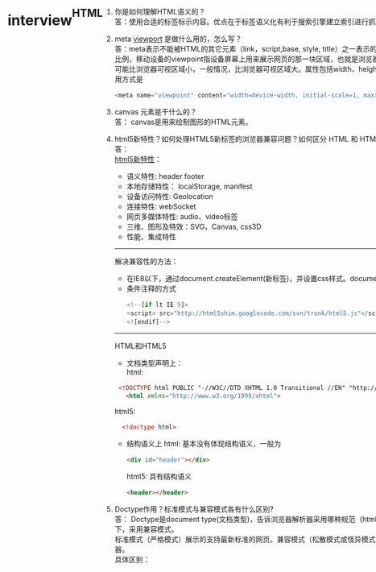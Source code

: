 # interview

 ## HTML
  1. 你是如何理解HTML语义的？  
    答：使用合适的标签标示内容。优点在于标签语义化有利于搜索引擎建立索引进行抓取，有助于构建良好的HTML结构，便于团队开发和维护。
  2. meta [viewport](http://blog.doyoe.com/2015/10/13/mobile/%E7%A7%BB%E5%8A%A8%E5%89%8D%E7%AB%AF%E7%AC%AC%E4%B8%80%E5%BC%B9%EF%BC%9Aviewport%E8%AF%A6%E8%A7%A3/) 是做什么用的，怎么写？  
    答：meta表示不能被HTML的其它元素（link，script,base, style, title）之一表示的任何元素信息。viewpoint让web开发者控制视口的尺寸及比例，移动设备的viewpoint指设备屏幕上用来展示网页的那一块区域，也就是浏览器上用来展示网页的那部分，可能比浏览器的可视区大，也可能比浏览器可视区域小，一般情况，比浏览器可视区域大。属性包括width、height、initial-scale、maximum-scale、minimum-scale,使用方式是  

      ````javascript
      <meta name="viewpoint" content="width=device-width, initial-scale=1, maximum-scale=1">
      ````
  3. canvas 元素是干什么的？  
    答： canvas是用来绘制图形的HTML元素。
  4. html5新特性？如何处理HTML5新标签的浏览器兼容问题？如何区分 HTML 和 HTML5？  
    答：  
    [html5新特性](http://www.ganecheng.tech/blog/52819118.html)：
      - 语义特性: header footer
      - 本地存储特性： localStorage, manifest
      - 设备访问特性: Geolocation
      - 连接特性: webSocket
      - 网页多媒体特性: audio、video标签
      - 三维、图形及特效：SVG，Canvas, css3D
      - 性能、集成特性  
      ****
      解决兼容性的方法：  
      - 在IE8以下，通过document.createElement(新标签)，并设置css样式。document.createElement('header'), header {display: block};
      - 条件注释的方式
        ```javascript
        <!--[if lt IE 9]>  
        <script> src="http://html5shim.googlecode.com/svn/trunk/html5.js"</script>  
        <![endif]-->
        ```
      ***
      HTML和HTML5
      - 文档类型声明上：    
        html:

       ```html
        <!DOCTYPE html PUBLIC "-//W3C//DTD XHTML 1.0 Transitional //EN" "http://www.w3.org/TR/xhtml1/DTD/xhtml1-transitional.dtd">
          <html xmlns="http://www.w3.org/1999/xhtml">
       ```

        html5: 
        ```html
          <!doctype html>  
        ```
      
      - 结构语义上 
        html: 基本没有体现结构语义，一般为

        ```html
        <div id="header"></div>
        ```
        html5: 具有结构语义

        ```html
        <header></header>
        ```

  5. Doctype作用？标准模式与兼容模式各有什么区别?  
    答： Doctype是document type(文档类型)，告诉浏览器解析器采用哪种规范（html、xhtml）来解析页面，Doctype不存在或格式错误的情况下，采用兼容模式。  
    标准模式（严格模式）展示的支持最新标准的网页。兼容模式（松散模式或怪异模式）展示的是兼顾传统浏览器的网页，向后兼容老式浏览器。  
    具体区别：
  
  类别|     标准模式     |     兼容模式    
  ------------- | ---------------- | -------------- 
  盒模型 | width=元素内容宽度(content-box) | width=width + padding + border(box-sizing: border-box)
  百分比/行内高度 | 给span设置宽高不生效；块级元素的父元素没有高度，子元素的百分比高度无效 | 有效
  margin: auto | 水平居中有效 | 无效，可用text-align解决  

  6. [用户访问页面到最终渲染的整个过程？](https://juejin.im/entry/59e1d31f51882578c3411c77)  
    用户输入url,浏览器向服务器发送请求，获取html,然后进入HTML渲染机制。首先，根据HTML生成DOM树；其次，根据css和js重排页面 
    https://segmentfault.com/a/1190000009317496 
  7. 你对页面进行性能优化的思路和思想是什么？  
  答： 减少http请求; 减少DOM操作，避免不必要的重绘和重排;压缩文件体积；采用CDN；  

## CSS
  1. 说说盒模型？ box-sizing常用的属性有哪些？分别有什么作用？   
    答：css盒模型是css规范的一个模块，每个元素由一个方形的盒子表示。
    该盒子包含有内容区域（content）、内边框区域(padding)、边框区域(border)、外边框区域(margin)  
      内容区域：元素真实内容，包含背景、颜色或图片，大小为content-box  
      内边距区域padding: 如果内容区域设置了背景、颜色或图片，这些样式为延伸到padding上 

      ```html
      <div class="parent">
        <div class="child"></div>
      </div>
      .parent {
        width: 200px;
        height: 100px;
        background: #faa;
      }
      .child {
        width: 100%;
        height: 100%;
        border: 10px solid yellowgreen;
        padding: 10px;
        margin: 10px;
      }
      ```

      box-sizing的常用属性：  
      - content-box是默认属性(w3c标准盒模型)，width和height只是内容的宽和高，并不包括padding、border、margin。上面展示的child实际渲染的宽高为260 * 160

      <img src="https://raw.githubusercontent.com/xiaosunJessica/interview/master/images/content-box.png" alt="GitHub" title="content-box" width="200" height="200" />

      - border-box(IE盒模型), width和height包含了padding和border,但不不含margin。上面展示的child实际渲染的宽高为220 * 120,多了margin的宽高  
      <img src="https://raw.githubusercontent.com/xiaosunJessica/interview/master/images/border-box.png" alt="GitHub" title="border-box" width="200" height="200" />
      
  2. 如何居中  
     **水平居中**
     - 容器上定义一个width,然后设置margin: auto  
     - 父容器的text-align: center,子容器的display:inline-block
     - 绝对定位，left: 50%; （margin-left: -宽度/2 或者css3 transform: translate(-宽度/2, 0),其中宽度不确定情况可以使用translate(-50%, 0)）
     - flex方式， justify-content: center

     **垂直居中**
     - 单行文本line-height  
     - 行内块级元素 display:inline-block; vertical-align: middle;
     - 元素高度不定，vertical-align只在父层为td或th时生效，并且父元素display: table，其它不起作用, 子元素display: table-cell; vertical-align:middle;  
      - 绝对定位，top: 50%; （margin-top: -高度/2 或者css3 transform: translate(0, -高度/2),其中高度不确定情况可以使用translate(0，-50%)）
     - flex方式，align-items: center;

  3. 选择器优先级如何确定  
    答： 内联样式 > id选择器（0100） > 类选择器（属性选择器，伪类）（0010） > 类型选择器（伪元素）（0001）> 通配符（0000）  
    ！important会覆盖以上所有。
  4. BFC 是什么？  
    答：[BFC](https://www.jianshu.com/p/66632298e355)即为Block-formatting-context(块级格式化上下文)，它是页面的一块渲染区域，这个区域与外部无关。它有自己的渲染规则，决定了子元素的位置以及和其它元素的关系和作用。  

     **规则**

      - 内部的box垂直方向一个一个放置 
      - 垂直方向距离由margin决定，相邻两个box的margin会发生重叠。
      - BFC是页面上的独立区域，不受外面元素的影响。 
      - 每个元素的margin box左边，与包含块的border box左边相接触
      - BFC区域不会与float box重叠
      - 计算BFC的高度时，浮动元素参与计算  

      **哪些会生成BFC**

      - 根元素
      - float不为none 
      - position为absolute或fixed   
      - display: inline-block, table-cell, table-caption, flex, inline-flex
      - overflow为hidden, scroll, auto(不为hidden)                             
  5. 为什么清除浮动？如何清除浮动？  
    答：  
    **原因** 

      一个块级元素的高度如果没有设置height,那么其高度由子元素撑开，如果子元素设置float,它脱离了文档流，父元素的高度会忽略。
      为了使父元素高度撑起来，需要清除浮动。

      **方法**  

      清除浮动包括操作父元素和操作子元素  

      - 对父元素进行操作 

      ```html
      <div id="parent" class="clearfix">
        <div>float1</div>
        <div>float2</div>
      </div>
      #parent {
        overflow: hidden/auto; // 这种方式是触发父元素的BFC
        zoom: 1; // 主要针对IE低版本设置的
      }
      #parent {
        display: inline-block;
      }
      ```

      - 对子元素进行操作 

      ```html
      <div id="parent" class="clearfix">
        <div>float1</div>
        <div>float2</div>
        <div class="clear"></div>
      </div>
      .clear {
        clear: both;
      }
      <!--下面这种方式也可以成为操作父元素 -->
      .clearfix:after {
        content: '';
        display: table/block;
        clear: both;
      }
      ```

  6. 页面导入样式时，使用link和@import有什么区别？  
    答：

      - 加载内容： link是xhtml标签，除了能加载css外，还能加载rss(简单信息聚合——xml文件)；@import只能加载css文件
      - 加载顺序: link在页面载入的同时加载；@import的css是在页面加载完毕后被加载。
      - 兼容性问题： link无兼容性问题; @import是css2.1里提出的，低版本不兼容
      - dom控制问题: link样式，在js中操作dom可修改样式；@import不支持修改

  7. CSS3哪些新特性? 新增伪类有那些？  
    答：css3新特性：圆角（border-radius）、阴影（box-shadow\text-shadow）、渐变（gradients）、过度与动画（transition and animations）,新的布局方式：多列布局（column）、flex、grid。  
    新增伪类： 
     
      新增伪类 | 作用
      -------- | -------
      p:first-of-type | 选择该父节点下的首个p元素
      p:last-of-type | 选择该父节点下的最后p元素
      p:only-of-type | 选择该父节点下，含有一个p元素的p节点，p可以有兄弟节点
      p:only-child | 选择该父节点下，含有唯一一个元素且为p,不含有兄弟节点
      p:nth-child | 选择该父节点下的第n个p节点
      p:nth-last-child | 选择该父节点下的倒数第n个p节点
      p:last-child | 选择该父节点下的最后一个p节点
      p: empty | 选择没有子节点的p
      :not(p) | 选择非p的每个元素

  8. 说下行内元素和块级元素的区别？行内块元素的兼容性使用？  
    答： 
      - 布局上： 行内元素在一行展示，水平排列；块级元素占据一行，垂直排列
      - 结构上： 行内元素不可以插入块级元素，块级元素可以插入行内元素
      - 属性上： 行内元素设置width、height无效，margin和padding上下无效。比较常用的行内元素： a、b、em、i、img、input、label、span、strong、sub、sup、textarea 

      行内块元素的兼容性使用：  

        ```html
          div {
            *display: inline;
            *zoom: 1; // 触发haslayout
            // display: inline-block; 添加后兼容所有浏览器
          } 
        ```
  9. zoom的作用

      - 检查页面是否闭合
      - 样式排除法
      - 检查是否清除浮动
      - IE是否触发haslayout  
  10. [父容器width和height分别为200 * 100， 子元素设置margin:50%时](http://blog.doyoe.com/2013/11/30/css/margin%E7%B3%BB%E5%88%97%E4%B9%8B%E7%99%BE%E5%88%86%E6%AF%94/)  
  （考点包括margin百分比都是针对宽度，内联的上下都不起作用）  
  a. 子元素的margin的百分比针对于父元素的Width  
  b. 子元素margin:50%时，左右margin为100px,加自身的width超出了父元素宽度的范围，此时后面的元素会换行。因此，图中的'2222'虽然是inline-block方式，也在下一行。除非前一个margin的左右百分比之和小于50%,才会展示在一排  
  c. 图中可以看出，子元素margin-top也是50%,所以父元素没有全包子元素，如果希望父元素全包子元素，可以通过在父元素添加overflow: scroll破坏BFC  
  <img src="https://raw.githubusercontent.com/xiaosunJessica/interview/master/images/margin-percent.png" alt="GitHub" title="border-box" width="300" height="300" />
  11. [使用css重新定义checkbox](https://github.com/xiaosunJessica/interview/blob/master/html/css-checkbox.html)  
    a. 结合input[type='checkbox']和label  
    b. input[type='checkbox']隐藏掉, label添加伪元素放在input位置处  
    c. input状态为checked时，将label的伪元素content进行修改

  12. AB里面的容器不等高，如何做到使两个背景等高？  
    a. 通过flex方式，让父元素display: flex;  
      <img src="https://raw.githubusercontent.com/xiaosunJessica/interview/master/images/AB2.png" alt="GitHub" title="border-box" width="300" height="300" />  
    b. 通过position方式，例如：左侧高度固定，父元素position: relatvie; 右侧position: absolute; top: 0; bottom;  
      <img src="https://raw.githubusercontent.com/xiaosunJessica/interview/master/images/AB1.png" alt="GitHub" title="border-box" width="300" height="300" />  
    c. 父元素display: table; 两个子元素display: table-cell.  
      <img src="https://raw.githubusercontent.com/xiaosunJessica/interview/master/images/AB3.png" alt="GitHub" title="border-box" width="300" height="300" />  
    d. 父元素使用display: grid; grid-template-colums: 1fr 200px;分为两列，子元素通脱grid-colum: 1/2占左边，另个占右边。  
     <img src="https://raw.githubusercontent.com/xiaosunJessica/interview/master/images/AB4.png" alt="GitHub" title="border-box" width="300" height="300" /> 

  13. position的理解  

      取值 | 描述  
      -------| ---------  
      static | 正常布局，top、bottom、left、right、z-index不起作用 
      relatvie | 会留空白，放在正常位置上  
      absolute | 脱离文档，不留空白，相对于非static的祖先元素定位 
      fixed | 脱离文档，不留空白，相对于屏幕视口的位置定位   
  
  14. 右边宽度固定，左侧自适应  
    - flex 
    ````html
    <style>
      body{
          display: flex;
      }
      .left{
          background-color: rebeccapurple;
          height: 200px;
          flex: 1;
      }
      .right{
          background-color: red;
          height: 200px;
          width: 100px;
      }
      </style>
      <body>
          <div class="left"></div>
          <div class="right"></div>
      </body>
    ````  
    - float 

    ````html
      div {
          height: 200px;
      }
      .left {
          float: right;
          width: 200px;
          background-color: rebeccapurple;
      }
      .right {
          margin-right: 200px;
          background-color: red;
      }
    ````  

     - position 
    
    ````html
      body {
          position: relatvie;
      }
      .left {
          position: absolute;
          right: 0;
          width: 200px;
          background-color: rebeccapurple;
      }
      .right {
          margin-right: 200px;
          background-color: red;
      }
    ````  
    - grid  
    ````html
      body {
        display: grid;
        grid-template-columns: 1fr 200px;  // /第一列1fr自适应，第二列200固定
      }
      .left {
        grid-column: 1/2;
        background: red;
      }
    ````
  15. [px、em、rem](http://www.runoob.com/w3cnote/px-em-rem-different.html)  
  答：    
    px是相对于显示器屏幕分辨率而言的。  
    em是相对于当前对象的文本的字体尺寸，如果当前对行内文本的字体尺寸未被设置，则依次向上查找直到相对于浏览器的默认字体  
    rem是相对于html根元素（比较推荐）  
    最后浏览器默认字体是16px,要设置一对一的对应关系，需要设置font-size：62.5%
 16. 重排和重绘， 什么情况下会触发？
## JS
  1. JS 有哪些数据类型？  
    答： js基本数据类型：String、Number、Boolean、Null、undefined。混合数据类型Object(Array)
  2. [Promise 怎么使用?](https://github.com/xieranmaya/blog/issues/3)  
      [promise原理与实现](https://juejin.im/post/5a59f8b5f265da3e3a6dbec3#heading-10)
      promise函数时同步的，promise.then函数时异步的setTimeout

      ````javascript
      //声明一个对象
      var promise = new Promise(function(resolve, reject) {
        console.info()
      })

      promise.then();
      ````

  3. AJAX 手写一下(基本步骤)?  

      ````javascript
      // 实例化对象
      var xhr = new XMLHTTPRequest();

      //指定相应函数
      xhr.onreadystatechange = function() {
        if (xhr.readyState ==4) {
          if (xhr.status >= 200 && xhr.status < 300 || xhr.status == 304) {
              // success
          } else {
              // error
          }
        }
      }

      //指定请求
      xhr.open(method, url, async);

      // 发送请求
      xhr.send()
      ````

      [ajax清除缓存的方法](https://segmentfault.com/q/1010000002960260)：url + Math.random()

      使用Promise实现ajax???  
      答：

      ````javascript
      var request = (opts) => {
        return new Promise(function(resolve, reject) {
          var xhr = new XMLHTTPRequest();
          xhr.onreadystatechange = function() {
            if (xhr.readyState ==4) {
              if (xhr.status >= 200 && xhr.status < 300 || xhr.status == 304) {
                  resolve()
              } else {
                  reject()
              }
            }
          }
          xhr.open(opts.method, opts.url, opts.ansyc);
          xhr.send() // 如果是post方式，xhr.send(data)
        })
      }
      ````

      ajax优点： 无刷新更新数据  
      缺点： 破坏浏览器的back和history功能  

  4. 闭包是什么?函数表达式与函数声明的区别？什么情况下使用闭包?  
    答： 闭包是在函数外依然能访问函数里的内容。  
    函数声明包括函数名和函数体function func() {},函数表达式是将函数定义为表达式语句的一部分 var func = function() {}  
      闭包使用场景： 高阶函数，科里化函数（curry）
  5. 什么是立即执行函数？使用立即执行函数的目的是什么？  
    答：立即执行函数就是声明一个匿名函数，并马上调用它。使用立即执行函数的目的是创建一个独立的作用域
  6. async/await 语法了解吗？  
    答：async返回的是promise对象，一旦遇到await就会先返回，等到异步操作完成再接着执行函数体内后面的语句。async函数内部的异步操作执行完，才会执行then方法指定的回调函数。await命令后面是一个promise对象，如果不是，会被立即转换成resolve的promise对象。await后面的promise变成reject后，async函数会中断，没有执行的函数也不会继续执行，为解决该问题可以采用try...catch方式
  7. 如何实现浅拷贝和深拷贝？  
    答：浅拷贝是拷贝原对象的引用；浅拷贝只是将对象的各个属性一次进行拷贝，不会进行递归拷贝

      ````javascript
        function shallowCopy(source) {
          var targetObj = source.constructor === Array ? [] : {}
          for(var key in source) {
            targetObj[key] = source[key]
          }
          return targetObj
        }
      ````
      深拷贝是拷贝出一个新的实例，新实例和之前的实例互不影响。深拷贝不仅将各个对象的属性拷贝出来，而且会递归拷贝各个属性所包含的对象。  

      ````javascript
        function deepCopy(source) {
          var targetObj = source.constructor === Array ? [] : {}
          for (var key in source) {
            if (source[key] && typeof source[key] === 'object') {
              <!--targetObj[key] = source[key].constructor === Array ? [] : {}-->
              targetObj[key] = deepCopy(source[key])
            } else {
              targetObj[key] = source[key]
            }
          }
          return targetObj
        }

        <!-- 利用JSON序列化实现的深拷贝 -->
        function deepCopy(source) {
          return JSON.parse(JSON.stringify(source))
        }

        <!-- es6 -->
        object.assign(target, ...sources)
      ````
  8. [如何实现数组去重？](https://github.com/mqyqingfeng/Blog/issues/27)  
    答：
     - 第一种原始方法：对原数组进行遍历，并在新数组中遍历是否含有，含有就不添加不含有就添加  

      ````javascript
          function unique(arr) {
            var res = [];
            for (var i = 0; i < arr.length; i++) {
              for (var j = 0; j < res.length; j++) {
                if (arr[i] === res[j]) {
                  break;
                }
              }
              if (j === res.length) {
                <!-- 说明res还没有arr[i] -->
                res.push(arr[i])
              }
            }
            return res
          }
      ````

     - indexOf方法

      ````javascript
        function unique(arr) {
          var res = [];
          for (var i = 0; i < arr.length; i++) {
            if (res.indexOf(arr[i]) === -1) {
              res.push(arr[i]);
              continue;
            }
          }
          return res
        }
      ````
      - 排序后去重
      ````javascript
        function unique(arr) {
          var sortArr = arr.sort();
          var res = [];
          var monitor = null
          for (var i = 0; i < sortArr.length -1; i++) {
            if (!monitor || monitor !== sortArr[i]) {
              res.push(sortArr[i]);
            }
            monitor = sortArr[i]
          }
          return res
        }
      ````
      - filter方法(推荐)

      ````javascript
        function unique(arr) {
          return arr.filter((item, index, array) => array.indexOf(item) === index)
        }
      ````
      - es6方法

      ````javascript
        es6数据结构Set类似于数组，但成员唯一，没有重复值。
        function unique(arr) {
          var res = new Set(arr);
          return [...res]
        }

        Array.from方法可以将 Set 结构转为数组。
        
        function unique(arr) {
          var res = new Set(arr);
          return Array.from(new Set(array));
        }
      ````

      为数组设计一个distinct方法  
      如：[1,2,3,1,'2'].distinct() = [1,2,3,'2'],请提供几种思路，至少写一个  

      ````javascript
      Array.prototype.distinct = function() { //这里不适合用箭头函数，不然this指向window
        let arr = this;
        return arr.filter((item, index, arr) => arr.indexOf(item) === index)
      }
      ````

  9. 如何用正则实现 string.trim() ？  
    答：String.prototype.trim = () => this.replace(/^[\s\uFEFF\xA0]+|[\s\uFEFF\xA0]+$/, '');

  10. prototype和__proto__的关系是什么？    
    答：prototype只有构造函数才有该属性，后天赋于的。  
    proto/[[prototype]]是任何对象都有的，是私有的，天生自带的; 
    __proto__是js的非标准但浏览器支持的属性。链关系的查找通过__proto__方式，如：obj.__proto__.__proto__    
    每个对象都有[__proto__](http://es6.ruanyifeng.com/#docs/class-extends)属性，指向对应的构造函数的prototype属性。

      <img src="https://raw.githubusercontent.com/xiaosunJessica/interview/master/images/prototype.png" alt="GitHub" title="prototype" width="400" height="100" />
  11. JS 如何实现继承？  
    答：  
      - 类继承  

        ````javascript
          var obj = { a: 1}
          var myObj = Object.create(obj)
          myObj.a    // 1
        ````  
      - 构造器继承 

        ````javascript
        var Foo = function() {
          this.str = 'foo';
        }
        Foo.prototype = {
          get: function() {
            return this.str
          },
          set: function(val) {
            this.str= val
          }
        }
        var bar = new Foo();
        bar.str // foo
        ```` 

      - [原型继承](https://www.liaoxuefeng.com/wiki/001434446689867b27157e896e74d51a89c25cc8b43bdb3000/0014344997013405abfb7f0e1904a04ba6898a384b1e925000)  

        ````javascript
          function Foo(name) {
            this.name = name
          }
          Foo.prototype.myName = function() {
            return this.name
          }
          function Bar(name, label) {
            Foo.call(this,name) 
            this.label = label
          }
          Bar.prototype = Object.create(Foo.prototype);
          Bar.prototype.constructor = Bar;
          Bar.prototype.myLabel = function() {
            return this.label
          }
          var test = new Bar('helloName', 'helloLabel');
          test.myLabel();  // hellloLabel
          test.myName();  // hellloName
        ````

      - Mixin  

        ````javascript
          function Mixin(sourceObj, targetObj) {
            for (var key in sourceObj) {
              if (!targetObj[key]) {
                targetObj[key] = sourceObj[key]
              }
            }
            return targetObj
          }
        ````

      - 寄生继承  

        ````javascript
          function Vehicle() {
            this.engines = 1
          }
          Vehicle.prototype = {
            ignition: function() {
              console.info('turning on my engine')
            },
            drive: function() {
              this.ignition();
              console.info('steering and moving forward')
            }
          }
          /*寄生类*/
          function Car() {
            var car = new Vehicle();
            car.wheels = 4;
            var vehDrive = car.drive;
            car.drive = function () {
              vehDrive.call(this);
              console.info('car drive')
            }
            return car
          }

          var myCar = new Car();
        ````
      - es6的class方式  

        ````javascript
          class A {
            constructor(str) {
              this.str = str;
            }
          }

          class B extends A {
            constructor(str) {
              super(str)
            }
          }
        ````
      - call和apply修改this指向的继承

  12. 至少 3 种强制类型转换和 2 种隐式类型转换?    
    答： 强类型转换：String、Number、Boolean  
        隐式类型转换：  
        (1) 字符串 + 数字， 数字转换为字符串。'a' + 1 -> 'a1'  
        (2) 数字减字符串，字符串转数字。如果字符串不是纯数字就会转成NaN。 1 - 'a' -> NaN; 1 - '-2' -> -1  
        (3) 乘、除、大于、小于算法同(2)  
        (4) == 
         - undefined等于null; undefined == null;  
         - 字符串和数字比较时，字符串转数字。  
         - 数字为布尔比较时，布尔转数字。  
         - 字符串和布尔比较时，两者转数字
  13. new操作符做了什么？  
    答：   
    a. 创建一个新的对象  
    b. 这个新对象会执行[[prototype]]/__proto__链接  
    c. 这个新对象会绑定到函数，调用this  
    d. 如果函数没有返回其它对象，那么new表达式中的函数调用会自动绑定这个新对象  
  14. null和undefined的区别？如何判断为NaN数据？  
    答：null是一个表示“无”的对象，转为数值时为0, typeof null输出“object”  
        (1) 作为函数的参数，表示该函数的参数是对象  
        (2) 作为对象原型链的终点  
        - - -

      undefined是一个表示“无”的原始值，转化数值为NaN, typeof undefined输出"undefined"  
          (1) 变量声明了，但没有赋值，等于undefined  
          (2) 调用函数时，应该提供的参数没有提供，该参数等于undeined;  
          (3) 对象没有赋值的属性，该属性的值为undefined  
          (4) 函数没有返回值时，默认返回undefined  

      当算术运算返回一个未定义或无法表示的值时，NaN就产生了。NaN的值表示不是一个数字(Not a number),typeof NaN 输出“number”,判断NaN方法
        (1)Number.isNaN()或者isNaN  
        (2)如果isNaN函数的参数不是Number类型，isNaN会先尝试将参数转换为数值再判断  

        ````javascript
          var isNaN = function(value) {
            var n = parseInt(value);
            return n !== n
          }
        ````
        (3)和全局isNaN相比，Number.isNaN不会进行强制转换
        ````javascript
        Number.isNaN = Number.isNaN || function(value) {
          return typeof value === "number" && isNaN(value)
        }
        ````
      
  15. call() 和 apply() 的区别和作用， bind？  
    答：call和apply用来调用函数，call参数一个一个传入，apply参数是以数组方式。都属于立即执行。call和apply作用是改变this指向。  
      bind绑定后会生成新的函数，调用时才执行，并不会立即执行
  16. JavaScript 的 typeof 返回哪些数据类型?  
    答：typeof返回数据类型string、number、boolean、undefined、object、Symbol、Function
  17. [DOM 事件模型是什么？](http://javascript.ruanyifeng.com/dom/event.html)  
    答：a: EventTarget接口的三个实例方法： 

        - addEventListener: 绑定事件的监听函数，可以添加多个监听函数，能指定是在捕获还是冒泡阶段触发监听函数
        - removeEventListener: 移除事件的监听函数  
        - dispatchEvent: 触发事件 

        b: HTML的on-属性（只在冒泡阶段触发，违反了HTML与javascript代码分离的原则，写在一起不利于代码分工）   
        c: 元素节点的事件属性，如div.onclick;也只在冒泡阶段触发，同一事件只能定义一个监听函数，定义多个时，后一个会覆盖前一个； div.onclick > on-属性
        d: 事件的传播:

        - 第一阶段: 从window对象传导到目标节点（上层传到底层）, 称为"捕获阶段"
        - 第二阶段: 在目标节点上触发，称为"目标阶段"
        - 第三阶段：从目标节点传导回window对象（底层传回到上层）,称为"冒泡阶段"

  18. [事件委托是什么？有什么好处？](https://zhuanlan.zhihu.com/p/26536815)  
    答：事件委托就是把一个元素相应事件的函数委托到另一个元素；一般来讲，把一个或一组元素的事件绑定到它的父层或更外层上面，真正绑定事件是在外层，当事件触发该元素上，通过冒泡触发它的外层元素，从而执行函数。  
    好处： 减少内存消耗，减少重复工作  
  19. 箭头函数考点

      ````javascript
      a => a // 返回a的值
      a => {a} // 返回undefined
      a => ({a}) // 返回对象，{a: a的值}
      a => ({[a]: a}) // 返回对象， {a的值： a的值}
      ````

      <img src="https://raw.githubusercontent.com/xiaosunJessica/interview/master/images/array-return.png" alt="GitHub" title="border-box" width="200" height="200" />  
  20. 'b' + 'a' + +'a' +'a'   // "baNaNa"   
      a. 考察+ '字符串'能隐式将字符串转数字类型  
      b. 将字符串转数字过程中，如果是数字类型会直接转换成数字，否则为NaN
  21. [0] == '0'  // true  
      [] == 0  // true  
      [] == []  // false  引用对象不一致  
      [] != []  // true 
      [] == {}  // false  引用对象不一致
  22.  

  ````html
  <div id="d">
    <div id="a"></div>
    <div id="b"></div>
    <div id="c"></div>
  </div>
  ````

  ````javascript
  var a = [
    document.getElementById('a'),
    document.getElementById('b'),
    document.getElementById('c'),
  ];
  var b = document.getElementById('d').getElementByTagName('div')
  ````
  请问a, b有什么异同？  
  答： a是数组; b是HTMLCollection,是一种伪数组   

  附加： document.querySelectorAll("p")是NodeList对象，而不是HTMLCollection对象

  <img src="./images/htmlCollection.png" alt="GitHub" title="content-box" width="200" height="200" />
  <img src="./images/htmlCollectionItem.png" alt="GitHub" title="content-box" width="200" height="200" />

  23. 实现空格分隔字符串
  如： 'Hello'.specify() = 'H e l l o'  
  
      ````javascript
        String.prototype.specify = function() {
          let string = this;
          return string.split('').join(' ')
        }
      ````

  24. 
  ````javascript
  function A() {

  }

  function B(a) {
    this.a = a
  }

  A.prototype.a = 1;
  B.prototype.a = 1;
  console.info(new A().a) // 输出1
  console.info(new B().a) // 输出 undefined
  ````
  考察的点： new对象时，构造函数初始化是否传值；原型链查找值，先从自身找起。  
  因为首先查找自身属性是否含有a,有就取值自己的（B含有，且为undefined）,否则，通过原型链查找原型链上的。  
25. [数组](https://developer.mozilla.org/zh-CN/docs/Web/JavaScript/Reference/Global_Objects/Array)和[字符串](https://developer.mozilla.org/zh-CN/docs/Web/JavaScript/Reference/Global_Objects/String)操作方法？    

26. 伪数组定义以及如何转数组？  
答：
  **定义** 

  - 伪数组是一个对象  
  - 伪数组必须含有length属性  
  - 如果length不为0，这数据结构必须按照下标存储  

  **判断是否为真数组**

  - arr instanceof Array 
  - Object.prototype.toString.call(arr) === '[object Array]'  

  **转真数组** 
  - Array.prototype.slice.call(arr)  
  - Array.from(arr)
  - [...arr]
  - Array.prototype.concat.apply([], arr)
27. [原型的理解](https://github.com/xiaosunJessica/interview/blob/master/prototype.md) 
28. [数组降维](http://es6.ruanyifeng.com/#docs/generator)  
  ````javascript
  var arr = [1, [[2, 3], 4], [5, 6]];

  // es 2019
  arr.flat(Infinity)

  // 迭代器方式
  var flat = function* (a) {
    var length = a.length;
    for (var i = 0; i < length; i++) {
      var item = a[i];
      if (typeof item !== 'number') {
        yield* flat(item);
      } else {
        yield item;
      }
    }
  };

  for (var f of flat(arr)) {
    console.log(f);
  }

  // 递归方式
  var commonArr = []
  var dimensionReduction = function (arr) {
    if (!arr.length) return
    arr.map(a => {
      if (Array.isArray(a)) {
        commonArr.concat(dimensionReduction(a))
      } else {
        commonArr.push(a)
      }
    })
    return commonArr
  }

  // reduce
	const flatten = arr => {
    return arr.reduce((pre, cur) => {
      return pre.concat(Array.isArray(cur) ? flatten(cur) : cur);
    }, [])
  }
  flatten(arr);

  // concat方式
  var commonArr = []
  var dimensionReduction = function(arr) {
    for (let i = 0; i < arr.length ; i++) {
      if (Array.isArray(a)) {
        commonArr.concat(dimensionReduction(a))
      } else {
        commonArr.push(a)
      }
    }
    return commonArr
  }

  // 正则的方式
  JSON.stringify(arr).replace(/\[|\]/g, '').split(',')
  JSON.parse(`[${JSON.stringify(arr).replace(/\[|\]/g, '')}]`)

	// other
	arr.toString().split(',')
	eval('['+arr+']')


  ````  
  29. 什么情况下使用递归？   
    -  调用规模有所缩减（通常减半） 
    - 相邻之间有紧密联系，前一次为后一次做准备 
    - 有终止结束的条件
  30. 同一页面不同窗口，当一个页面数据变更时，如果通知另一窗口页面修改？ 
      - [storage](https://developer.mozilla.org/zh-CN/docs/Web/API/Web_Storage_API/Using_the_Web_Storage_API)  
      - 走后端接口
  31. 
  ````javascript
  obj = {
      name: 'a',
      getName : function () {
          console.log(this.name);
      }
  }
  var fn = obj.getName
  obj.getName()
  var fn2 = obj.getName()
  fn()
  ````

## HTTP
  1. HTTP 状态码知道哪些？  

   状态码        | 相应类别           | 原因短语  
   ------------- |--------------| --------
   1XX      | 信息性状态码 | 服务器正在处理请求 
   2XX      | 成功状态码      |   请求已正常处理完毕 
   3XX | 重定向状态码      |    需要进行额外操作以完成请求 
   4XX | 客户端错误状态码      |    客户端原因导致服务器无法处理请求 
   5XX | 服务器错误状态码      |    服务器原因导致处理请求出错 
  2. 301 和 302 的区别是什么？  
    答：301适合永久重定向，302是临时重定向  
  3. [HTTP 缓存怎么做？](https://github.com/xiaosunJessica/interview/blob/master/cache.md)  
  4. [Cache-Control 和 Etag 的区别是什么？](https://github.com/rccoder/blog/issues/12)  
    答：带条件的缓存方式Etag和last-modified, 分别对应request-headers下的if-none-match和if-modified-since,如果本地有相关资源的缓存，并且缓存的response headers下有etag或last-modified的情况，这时候去请求服务器，它就是带有条件的get。服务器接到带有该条件的请求，去判断缓存的资源是否是最新的，如果是最新的返回304,否则返回200。  
    另一个对上述的优化是在response headers里加Cache-Control: max-age=*****或expires:,两个若同时存在，则CaChe-Control优先级大于expires，这两个会在服务器请求之前。
  5. Cookie 是什么？Session 是什么？localstorage是什么？

      特性      |    Cookie     |     localStorage        | sessionStorage    
      ---------------------| ----------- | ----------- | ----------- 
      数据的生命周期 | 关闭浏览器后失效 | 除非被清除， 否则永久保存 | 当前会话有效，关闭浏览器清除 
      存放大小 | 4k左右 | 5M | 5M 
      与服务器通信 | 每次会携带在HTTP头中，cookie保存过多数据会带来性能问题 | 仅在客户端中，不参与服务器通信 | 仅在客户端中，不参与服务器通信   

      注意： localstorage只能存储字符串类型，如果需要存储对象，首先需要转换为字符串（JSON.stringify）。将字符串对象转换为字符串采用JSON.parse
  6. 同步和异步的区别?  
    答： 同步是实时处理，异步是分时处理。同步往往会阻塞，没数据过来就等着；异步不会阻塞，没数据来时可以做其它事，有数据了再去处理。同步一定程度上可以看成单线程，异步可以看做多线程
  7. GET 和 POST 的区别是什么？  
      GET用于请求数据，POST用于数据提交。GET方式体现在url上，会有长度限制，且不够安全。POST没长度限制，安全性也相对高点。  
  8. 怎么跨域？JSONP 是什么？CORS 是什么？postMessage 是什么？  
    答： 跨域是只要协议、域名、端口有任何一个不同，都被当做是不同的域。    
         CORS(Cross-Origin Resource Sharing)跨域资源共享：定义了必须在访问开宇资源时，浏览器与服务器应该如何沟通， 基本思想是使用自定义的HTTP头部让浏览器与服务器进行沟通，从而决定请求或相应是应该成功还是失败。  
         JSONP方式是将返回的数据包含在回调函数中使用，例如：  
        ````javascript
          <script type="text/javascript">
            function dosomething(jsondata){
                /*处理获得的json数据*/
            }
          </script>
          <script src="http://example.com/data.php?callback=dosomething"></script>
       ````

  JSONP的优点是不想ajax的XMLHttpRequest那样受同源策略的限制，兼容性更好，古老的浏览器也能使用，缺点是只能进行get方式，post不支持。  
  window.postMessage(message, targetOrigin)方法是html5新引入的特性，可以使用它来向其它window对象发送消息。
  9. [http 2.0对于http 1.x有哪些优点？](https://www.cnblogs.com/frankyou/p/6145485.html)  
  10. [XML和JSON的区别？](https://www.cnblogs.com/gslblog/p/6664641.html)  
  11. 浏览器的hash和history两种路由机制？
   hash是带#号的，浏览器发送url请求时，#后面的不会发送给服务端。#用于浏览器滚动到#后面值的位置。
   histroy更美观，每次输入都会发送请求，而且未找到资源会发出404错误。
  12. token  
  13. 判断两个对象相等(JSON.stringify)

 ## es6和es7的理解
[es6](http://www.cnblogs.com/changyangzhe/articles/5702241.html)
1. 迭代器（Iterator）与生成器（generator）  
  - [迭代器](http://es6.ruanyifeng.com/#docs/iterator)  
  作用有三个： 一是为各种数据结构提供统一的接口；二是使数据按照某种次序排列；三是使用for...of遍历。  
  ````javascript  
  function makeIterator(arrary) {
    var nextIndex = 0;
    return {
      next: function() {
        return nextIndex < array.length ? 
        {value: array[nextIndex]} :
        {done: true}
      }
    }
  }
  ````  
  一个数据结构只要具有Symbol.iterator属性，就可以认为是“可遍历的”（iterable）
  - [生成器](http://es6.ruanyifeng.com/#docs/generator)  
  Generator是一个状态机。调用Generator函数后，该函数并不执行，返回的也不是函数运行结果，而是一个指向内部状态的指针对象，也就是迭代器对象。  
  使用Generator实现斐波拉契数列   

  ````javascript
  function* fibonacci() {
    var [pre, cur] = [0 ,1];
    for(;;) {
      [pre, cur] = [cur, pre + cur];
      yield cur
    }
  }

  for (let n of fibonacci()) {
    if (n > 10) break;
    console.info(n)
  }
  ````
2. es7的装饰器、async/await 
3. var可以重复声明，而let不可以重复声明？  
答： var存在变量提升的问题，再次声明的时候，会忽略掉；let不存在变量提升，会导致暂时性死区的问题，必须先声明才使用。  
4. set和Map数据结构    
5. WeekMap和Map的区别  
## 各个模块化的了解  
1. commonJS的require/exports和es6中的import/export区别

## git
  [rebase和merge区别](https://git-scm.com/book/zh/v1/Git-%E5%88%86%E6%94%AF-%E5%88%86%E6%94%AF%E7%9A%84%E5%8F%98%E5%9F%BA)  
  答： rebase是回到两个分支的共同祖先，根据当前分支，生成一系列文件补丁，然后以基底分支最后一个提交对象为新的起点，逐个应用补丁，最后生成一个新的提交对象。 (重复提交) 
  merge是将两个分支快照和共同祖先进行三方合并。

## front-end  
  1. 你对异步模型有哪些理解？
  2. 前后端分离的原理及意义？  
  答：原理：后端提供接口，前端获取数组呈现.  
  意义： 前后端解耦，同步开发，提高效率。